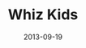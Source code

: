 ---
layout: media
category: media
title: "Whiz Kids"
date: 2013-09-19
description: "Sign up to volunteer with Whiz Kids.
crossroads.net/whizkids"
tag: 
 - whiz-kids
 - volunteer
yt-embed-url: "//www.youtube.com/embed/6248KBAkTGM"
video: "http://s3.amazonaws.com/crossroads-media/other-media/video/2013whizkids.mp4"
video-poster: "http://s3.amazonaws.com/crossroads-media/images/2013whizkids_still.jpg"
---